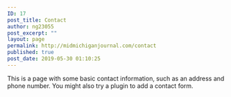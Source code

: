 ```yaml
---
ID: 17
post_title: Contact
author: ng23055
post_excerpt: ""
layout: page
permalink: http://midmichiganjournal.com/contact
published: true
post_date: 2019-05-30 01:10:25
---
```

This is a page with some basic contact information, such as an address and phone number. You might also try a plugin to add a contact form.